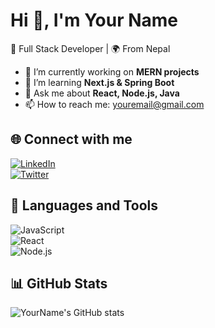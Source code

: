 # Hi 👋, I'm Your Name  
🚀 Full Stack Developer | 🌍 From Nepal  

- 🔭 I’m currently working on **MERN projects**  
- 🌱 I’m learning **Next.js & Spring Boot**  
- 💬 Ask me about **React, Node.js, Java**  
- 📫 How to reach me: youremail@gmail.com  

## 🌐 Connect with me  
[![LinkedIn](https://img.shields.io/badge/LinkedIn-0A66C2?style=flat&logo=linkedin&logoColor=white)](https://linkedin.com/in/yourprofile)  
[![Twitter](https://img.shields.io/badge/Twitter-1DA1F2?style=flat&logo=twitter&logoColor=white)](https://twitter.com/yourhandle)  

## 🚀 Languages and Tools
![JavaScript](https://img.shields.io/badge/-JavaScript-F7DF1E?style=flat&logo=javascript&logoColor=000)  
![React](https://img.shields.io/badge/-React-20232A?style=flat&logo=react&logoColor=61DAFB)  
![Node.js](https://img.shields.io/badge/-Node.js-43853D?style=flat&logo=node.js&logoColor=white)  

## 📊 GitHub Stats
![YourName's GitHub stats](https://github-readme-stats.vercel.app/api?username=YourUsername&show_icons=true&theme=radical)
